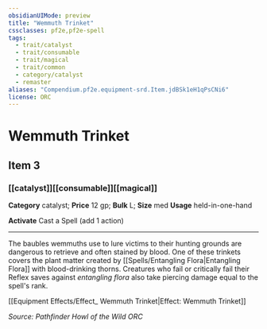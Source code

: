 ```yaml
---
obsidianUIMode: preview
title: "Wemmuth Trinket"
cssclasses: pf2e,pf2e-spell
tags:
  - trait/catalyst
  - trait/consumable
  - trait/magical
  - trait/common
  - category/catalyst
  - remaster
aliases: "Compendium.pf2e.equipment-srd.Item.jdBSk1eH1qPsCNi6"
license: ORC
---
```

# Wemmuth Trinket
## Item 3
### [[catalyst]][[consumable]][[magical]]

**Category** catalyst; 
**Price** 12 gp; 
**Bulk** L; **Size** med
**Usage** held-in-one-hand

**Activate** Cast a Spell (add 1 action)

* * *

The baubles wemmuths use to lure victims to their hunting grounds are dangerous to retrieve and often stained by blood. One of these trinkets covers the plant matter created by [[Spells/Entangling Flora|Entangling Flora]] with blood-drinking thorns. Creatures who fail or critically fail their Reflex saves against _entangling flora_ also take piercing damage equal to the spell's rank.

[[Equipment Effects/Effect_ Wemmuth Trinket|Effect: Wemmuth Trinket]]

*Source: Pathfinder Howl of the Wild*
*ORC*
